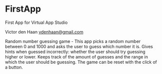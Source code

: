 # FirstApp
First App for Virtual App Studio

Victor den Haan <vdenhaan@gmail.com>

Random number guessing game - This app picks a random number between 0 and
1000 and asks the user to guess which number it is. Gives hints when
guessed incorrectly: whether the user should try guessing higher or lower.
Keeps track of the amount of guesses and the range in which the user should
be guessing. The game can be reset with the click of a button.